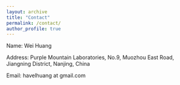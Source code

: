 ```yaml
---
layout: archive
title: "Contact"
permalink: /contact/
author_profile: true
---
```

Name: Wei Huang

Address: Purple Mountain Laboratories, No.9, Muozhou East Road, Jiangning District, Nanjing, China

Email: havelhuang at gmail.com

